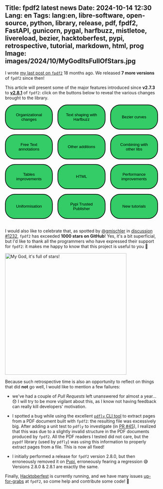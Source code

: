 Title: fpdf2 latest news
Date: 2024-10-14 12:30
Lang: en
Tags: lang:en, libre-software, open-source, python, library, release, pdf, fpdf2, FastAPI, gunicorn, pygal, harfbuzz, mistletoe, livereload, bezier, hacktoberfest, pypi, retrospective, tutorial, markdown, html, prog
Image: images/2024/10/MyGodItsFullOfStars.jpg
---
I wrote [my last post on `fpdf2`](tag/fpdf2.html) 18 months ago.
We released **7 more versions** of `fpdf2` since then!

This article will present some of the major features introduced since **v2.7.3** to [**v2.8.1**](https://github.com/py-pdf/fpdf2/releases/tag/2.8.1) of `fpdf2`:
click on the buttons below to reveal the various changes brought to the library.

<dialog id="org-changes">

`fpdf2` joined the [**@py-pdf** GitHub organization](https://py-pdf.github.io/), that also hosts [pypdf](https://github.com/py-pdf/pypdf), [PyPDF-Builder](https://github.com/py-pdf/PyPDF-Builder), [pdfly](https://github.com/py-pdf/pdfly) and [pypdf_table_extraction](https://github.com/py-pdf/pypdf_table_extraction).
The reasons for this move were detailed in [discussion #752](https://github.com/py-pdf/fpdf2/discussions/752).

![py-pdf logo](https://py-pdf.github.io/images/pypdf-snake.png)

`fpdf2` also welcomes two new maintainers: **Anderson Herzogenrath da Costa** ([@andersonhc](https://github.com/andersonhc)) and **Georg Mischler** ([@gmischler](https://github.com/gmischler)).
More details about them in [discussion #896](https://github.com/py-pdf/fpdf2/discussions/896) & [discussion #898](https://github.com/py-pdf/fpdf2/discussions/898).

  <form method="dialog"><button>Close</button></form>
</dialog>

<dialog id="text-shaping">

A new [`FPDF.set_text_shaping()`](https://py-pdf.github.io/fpdf2/fpdf/fpdf.html#fpdf.fpdf.FPDF.set_text_shaping) method has been introduced to perform text shaping using **Harfbuzz**, thanks to [@andersonhc](https://github.com/andersonhc): [documentation page on **text shaping**](https://py-pdf.github.io/fpdf2/TextShaping.html).

![Text shaping in fpdf2](https://py-pdf.github.io/fpdf2/text-shaping-ligatures.png)

  <form method="dialog"><button>Close</button></form>
</dialog>

<dialog id="bezier-curves">

Previously only supported when [rendering SVG images](https://py-pdf.github.io/fpdf2/SVG.html),
quadratic & cubic Bezier curves can now be directly rendered using the new **`FPDF.bezier()`** method, thanks to [@awmc000](https://github.com/awmc000): [documentation on Bezier curves](https://py-pdf.github.io/fpdf2/Shapes.html#bezier-curve).

![Quadratic & cubic Bezier curves with fpdf2](https://py-pdf.github.io/fpdf2/bezier-chaining.png)

  <form method="dialog"><button>Close</button></form>
</dialog>

<dialog id="free-text-annotations">

Support for **Free Text annotations** was added by [@MarekT0v](https://github.com/MarekT0v) in [PR #1039](https://github.com/py-pdf/fpdf2/pull/1039) : [documentation on Free Text annotations](https://py-pdf.github.io/fpdf2/Annotations.html#free-text-annotations).

![Free Text annotations with fpdf2](https://py-pdf.github.io/fpdf2/free-text-annotation.png)

  <form method="dialog"><button>Close</button></form>
</dialog>

<dialog id="other-additions">

+ new method [**`text_columns()`**](https://py-pdf.github.io/fpdf2/fpdf/fpdf.html#fpdf.fpdf.FPDF.text_columns), contributed by [@gmischler](https://github.com/gmischler), allowing to render text within a single or multiple columns, including height balancing: [documentation page](https://py-pdf.github.io/fpdf2/TextColumns.html).
+ new **AES-256 encryption**, thanks to [@andersonhc](https://github.com/andersonhc) in [PR #872](https://github.com/py-pdf/fpdf2/pull/872): [documentation page](https://py-pdf.github.io/fpdf2/Encryption.html#encryption-method).
+ new method [**`FPDF.mirror()`**](https://py-pdf.github.io/fpdf2/fpdf/fpdf.html#fpdf.fpdf.FPDF.mirror), contributed by [@sebastiantia](https://github.com/sebastiantia): _cf._ [documentation page on transformations](https://py-pdf.github.io/fpdf2/Transformations.html).
+ improvement regarding the **embedding of SVG images**: support for `<image>`, `<defs>` and `<clipPath>` tags anywhere in the document, and for `<path>` children of `<clipPath>`.
+ [`FPDF.multi_cell()`](https://py-pdf.github.io/fpdf2/fpdf/fpdf.html#fpdf.fpdf.FPDF.multi_cell) has a new optional `center` parameter to position the cell horizontally at the center of the page.

  <form method="dialog"><button>Close</button></form>
</dialog>

<dialog id="combining-with-other-libs">

We added more guides detailing how to combine `fpdf2` with other libraries:

+ with [mistletoe](https://pypi.org/project/mistletoe/) in order to generate PDF documents from **Markdown**: [documentation page](https://py-pdf.github.io/fpdf2/CombineWithMistletoeoToUseMarkdown.html).
+ with `livereload` to enable a "watch" mode while performing PDF generation: [documentation page](https://py-pdf.github.io/fpdf2/CombineWithLivereload.html)
+ using `Pygal` to embed `graphs` and `charts`, thanks to [@ssavi-ict](https://github.com/ssavi-ict): [documentation section](https://py-pdf.github.io/fpdf2/Maths.html#using-pygal).
+ using `fpdf2` with [gunicorn](https://gunicorn.org/) ([documentation section](https://py-pdf.github.io/fpdf2/UsageInWebAPI.html#gunicorn)) or [FastAPI](https://fastapi.tiangolo.com/) ([documentation section](https://py-pdf.github.io/fpdf2/UsageInWebAPI.html#FastAPI)) - thanks to [@KamarulAdha](https://github.com/KamarulAdha).
+ using `fpdf2` with [Rough.js](https://roughjs.com/): [documentation page](https://py-pdf.github.io/fpdf2/CombineWithRoughJS.html).

  <form method="dialog"><button>Close</button></form>
</dialog>

<dialog id="tables">

Several improvements were made regarding [tables](https://py-pdf.github.io/fpdf2/Tables.html) :

* links, padding & vertical alignment in cells with `v_align`
* new parameters `gutter_height`, `gutter_width` and `wrapmode`
* control over outer border width
* allowing for multiple heading rows, and control over headings repetition over pages
* custom `cell_fill_mode` logic can now be provided
* cells that span multiple rows via the `rowspan` attribute, which can be combined with `colspan`

  <form method="dialog"><button>Close</button></form>
</dialog>

<dialog id="html">

Various improvements regarding our [basic HTML renderer](https://py-pdf.github.io/fpdf2/HTML.html):

* support for CSS page breaks properties
* support for `start` & `type` attributes of `<ol>` tags, and `type` attribute of `<ul>` tags
* `tag_styles` to control the font, color, size & indent of most HTML elements
* `li_prefix_color` to control the color of list prefixes (bullets & numbers)

  <form method="dialog"><button>Close</button></form>
</dialog>

<dialog id="performance-improvements">

* faster `FPDF.start_section()`, _cf._ [issue #1092](https://github.com/py-pdf/fpdf2/issues/1092)
* [`FPDF.multi_cell()`](https://py-pdf.github.io/fpdf2/fpdf/fpdf.html#fpdf.fpdf.FPDF.multi_cell) generates fewer PDF component objects thanks to [@mjasperse](https://github.com/mjasperse), _cf._ [PR #1048](https://github.com/py-pdf/fpdf2/pull/1048)

  <form method="dialog"><button>Close</button></form>
</dialog>

<dialog id="uniformisation">

+ [`FPDF.write_html()`](https://py-pdf.github.io/fpdf2/fpdf/fpdf.html#fpdf.fpdf.FPDF.write_html) now uses the new [`FPDF.table()`](https://py-pdf.github.io/fpdf2/Tables.html) method to render `<table>` tags.
+ font aliases are deprecated (`Arial` → `Helvetica`, `CourierNew` → `Courier`, `TimesNewRoman` → `Times`), they will be removed in a later release.
+ to improve naming consistency, the `txt` parameters of `FPDF.cell()`, `FPDF.multi_cell()`, `FPDF.text()` & `FPDF.write()` have been renamed to `text`.
+ the `split_only` optional parameter of [`FPDF.multi_cell()`](https://py-pdf.github.io/fpdf2/fpdf/fpdf.html#fpdf.fpdf.FPDF.multi_cell) has been replaced by two new distincts optional parameters: `dry_run` & `output`.
+ `fpdf.TitleStyle` has been renamed into [`fpdf.TextStyle`](https://py-pdf.github.io/fpdf2/fpdf/fonts.html#fpdf.fonts.TextStyle).
+ we removed an obscure and undocumented [feature](https://github.com/py-pdf/fpdf2/issues/1198) of [`FPDF.write_html()`](https://py-pdf.github.io/fpdf2/fpdf/fpdf.html#fpdf.fpdf.FPDF.write_html), which used to magically pass local variables as arguments.

  <form method="dialog"><button>Close</button></form>
</dialog>

<dialog id="pypi-trusted-publisher">

In order to do "our part" to contribute to a more secure Python ecosystem,
`fpdf2` releases are now performed using Pypi Trusted Publishers : [Pypi blog announcement](https://blog.pypi.org/posts/2023-04-20-introducing-trusted-publishers/).

  <form method="dialog"><button>Close</button></form>
</dialog>

<dialog id="new-tutorials">

New tutorials :

* [Polski](https://py-pdf.github.io/fpdf2/Tutorial-pl.html) thanks to [@DarekRepos](https://github.com/DarekRepos)
* Dutch: [Handleiding](https://py-pdf.github.io/fpdf2/Tutorial-nl.md) thanks to [@Polderrider](https://github.com/Polderrider)
* Khmer language: [ភាសខ្មែរ](https://py-pdf.github.io/fpdf2/Tutorial-km.html) thanks to [@kuth-chi](https://github.com/kuth-chi)
* [日本語](https://py-pdf.github.io/fpdf2/Tutorial-ja.html) thanks to [@alcnaka](https://github.com/alcnaka)
* [Indonesian](https://py-pdf.github.io/fpdf2/Tutorial-id.html) thanks to [@odhyp](https://github.com/odhyp)
* [Türkçe](https://py-pdf.github.io/fpdf2/Tutorial-tr.html), thanks to [@natgho](https://github.com/natgho)

  <form method="dialog"><button>Close</button></form>
</dialog>

<div class="grid">
  <button aria-label="Open modal with details" aria-controls="org-changes">Organizational changes</button>
  <button aria-label="Open modal with details" aria-controls="text-shaping">Text shaping with Harfbuzz</button>
  <button aria-label="Open modal with details" aria-controls="bezier-curves">Bezier curves</button>
  <button aria-label="Open modal with details" aria-controls="free-text-annotations">Free Text annotations</button>
  <button aria-label="Open modal with details" aria-controls="other-additions">Other additions</button>
  <button aria-label="Open modal with details" aria-controls="combining-with-other-libs">Combining with other libs</button>
  <button aria-label="Open modal with details" aria-controls="tables">Tables improvements</button>
  <button aria-label="Open modal with details" aria-controls="html">HTML</button>
  <button aria-label="Open modal with details" aria-controls="performance-improvements">Performance improvements</button>
  <button aria-label="Open modal with details" aria-controls="uniformisation">Uniformisation</button>
  <button aria-label="Open modal with details" aria-controls="pypi-trusted-publisher">Pypi Trusted Publisher</button>
  <button aria-label="Open modal with details" aria-controls="new-tutorials">New tutorials</button>
</div>

<br>

I would also like to celebrate that, as spotted by [@gmischler](https://github.com/gmischler) in [discussion #1232](https://github.com/py-pdf/fpdf2/discussions/1232), `fpdf2` has exceeded **1000 stars on GitHub**!
Yes, it's a bit superficial, but I'd like to thank all the programmers who have expressed their support for `fpdf2`: it makes me happy to know that this project is useful to you 🙂

<img alt="My God, it's full of stars!" src="images/2024/10/MyGodItsFullOfStars.jpg" style="width: 25rem">

<br>

Because such retrospective time is also an opportunity to reflect on things that did **not** go well,
I would like to mention a few failures:

* we've had a couple of _Pull Requests_ left unanswered for almost a year... 😞 I will try to be more vigilant about this, as I know not having feedback can really kill developers' motivation.

* I spotted a bug while using the excellent [`pdfly` CLI tool](https://github.com/py-pdf/pdfly) to extract pages from a PDF document built with `fpdf2`: the resulting file was excessively big. After adding a unit test to `pdfly` to investigate (in [PR #45](https://github.com/py-pdf/pdfly/pull/45)), I realized that this was due to a slightly invalid structure in the PDF documents produced by `fpdf2`. All the PDF readers I tested did not care, but the `pypdf` library (used by `pdfly`) was using this information to properly extract pages from a file. This is now all fixed!

* I initially performed a release for `fpdf2` version 2.8.0, but then erroneously removed it on [Pypi](https://pypi.org/), erroneously fearing a regression 😅 Versions 2.8.0 & 2.8.1 are exactly the same.

Finally, [Hacktoberfest](https://hacktoberfest.com/) is currently running, and we have many issues [up-for-grabs](https://github.com/py-pdf/fpdf2/issues?q=is%3Aissue+is%3Aopen+label%3Aup-for-grabs) at `fpdf2`, so come help and contribute some code! 🙂

<style>
dialog {
  margin: 8rem 1rem;
  padding: 1rem 2rem;
  border: 2px solid black;
  border-radius: 1rem;
}
@media (min-width:960px) {
  dialog {
    width: 60rem;
    margin-left: -30rem;
    margin-right: 0;
    left: 45%;
  }
}
dialog li { margin: .5rem 0; }
dialog img { max-height: 20rem; }
@media (min-width:768px) {
  dialog img { max-width: 25rem; }
}
.grid {
  display: grid;
  grid-template-columns: repeat(2, 1fr);
  gap: 1rem;
}
@media (min-width:768px) {
  .grid { grid-template-columns: repeat(3, 1fr); }
}
.grid button {
  background: #33cc66;
  padding: 1.5rem;
  border: 2px solid black;
  border-radius: 2rem;
  cursor: pointer;
}
</style>

<script>
document.querySelectorAll(".grid button").forEach(btn => {
  btn.onclick = () => document.getElementById(btn.getAttribute("aria-controls")).showModal();
});
</script>

<!--
Com':
* [x] https://dev.to/lucasc/fpdf2-latest-news-7pc
* [x] https://news.ycombinator.com/item?id=41838642
* [x] https://www.reddit.com/r/hacktoberfest/comments/1g3j2v1/
* [x] https://news.humancoders.com/ (submitted: published?)
* [ ] https://www.reddit.com/r/pythonnews/ (now requires access)
-->

